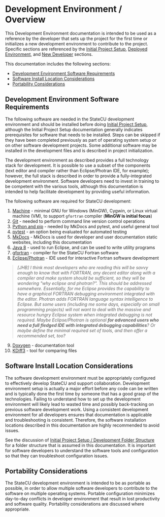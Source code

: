 # Development Environment / Overview

This Development Environment documentation is intended to be used as a reference by the developer that
sets up the project for the first time or initializes a new development environment to contribute to the project.
Specific sections are referenced by the [Initial Project Setup](../project-init/overview/),
[Deployed Environment](../deployed-env/overview/), and
[New Developer](../dev-new/overview/) sections.

This documentation includes the following sections:

* [Development Environment Software Requirements](#development-environment-software-requirements)
* [Software Install Location Considerations](#software-install-location-considerations)
* [Portability Considerations](#portability-considerations)

## Development Environment Software Requirements

The following software are needed in the StateCU development environment and should be installed before doing [Initial Project Setup](../project-init/overview/),
although the Initial Project Setup documentation generally indicates prerequisites for software that needs to be installed.
Steps can be skipped if they have been completed previously as part of operating system setup or on other software development projects.
Some additional software may be installed in the development files and is described in project initialization.

The development environment as described provides a full technology stack for development.
It is possible to use a subset of the components (text editor and compiler rather than Eclipse/Photran IDE, for example);
however, the full stack is described in order to provide a fully-integrated development environment.
Software developers need to invest in training to be competent with the various tools,
although this documentation is intended to help facilitate development by providing useful information.

The following software are required for StateCU development:

1. [Machine](machine/) - minimal GNU for Windows (MinGW), Cygwin, or Linux virtual machine (VM), to support `gfortran` compiler (**MinGW is initial focus**)
2. [Git](git/) - needed to perform command line version control operations
3. [Python and pip](python/) - needed by MkDocs and pytest, and useful general tool
4. [pytest](pytest/) - an option being evaluated for automated testing
5. [MkDocs](mkdocs/) - MkDocs is used for developer and user documentation static websites, including this documentation
6. [Java 8](java8/) - used to run Eclipse, and can be used to write utility programs
7. [gfortran](gfortran/) - compiler for the StateCU Fortran software
8. [Eclipse/Photran](eclipse/) - IDE used for interactive Fortran software development
>_[JHB] I think most developers who are reading this will be savvy enough to know that with FORTRAN, any decent editor along with a compiler and make system should be sufficient, so they will be wondering "why eclipse and photran?".  This should be addressed somewhere.  Essentially, for me Eclipse provides the capability to have a graphical FORTRAN debugging environment integrated with the editor.  Photran adds FORTRAN language syntax intelligence to Eclipse.  But some users (including me some days, especially on small programming projects) will not want to deal with the massive and resource hungry Eclipse system when integrated debugging is not required.  Maybe Eclipse/Photran is optional __for advanced users who need a full fledged IDE with integrated debugging capabilities__? Or maybe define the minimal required set of tools, and then offer a recommended set, too?_

9. [Doxygen](doxygen/) - documentation tool
10. [KDiff3](kdiff3/) - tool for comparing files

## Software Install Location Considerations

The software development environment must be appropriately configured to effectively develop StateCU and support collaboration.
Development environment setup is actually a major effort before any code can be written
and is typically done the first time by someone that has a good grasp of the technologies.
Failing to understand how to set up the development environment will likely lead to wasted time
and possibly back-tracking on previous software development work.
Using a consistent development environment for all developers ensures that documentation is applicable and troubleshooting is consistent.
Therefore, the software installation locations described in this documentation are highly recommended to avoid issues.

See the discussion of [Initial Project Setup / Development Folder Structure](../project-init/overview#development-folder-structure)
for a folder structure that is assumed in this documentation.
It is important for software developers to understand the software tools and configuration so that they can troubleshoot configuration issues.

## Portability Considerations

The StateCU development environment is intended to be as portable as possible,
in order to allow multiple software developers to contribute to the software on multiple operating systems.
Portable configuration minimizes day-to-day conflicts in developer environment that result in lost productivity and software quality.
Portability considerations are discussed where appropriate.
